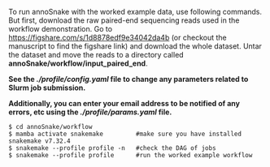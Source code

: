 To run annoSnake with the worked example data, use following commands. But first, download the raw paired-end sequencing reads used in the workflow demonstration. Go to https://figshare.com/s/1d8878edf9e34042da4b (or checkout the manuscript to find the figshare link) and download the whole dataset. Untar the dataset and move the reads to a directory called **annoSnake/workflow/input_paired_end**.

**See the *./profile/config.yaml* file to change any parameters related to Slurm job submission.**

**Additionally, you can enter your email address to be notified of any errors, etc using the *./profile/params.yaml* file.**


    $ cd annoSnake/workflow 
    $ mamba activate snakemake         #make sure you have installed snakemake v7.32.4
    $ snakemake --profile profile -n   #check the DAG of jobs
    $ snakemake --profile profile      #run the worked example workflow

